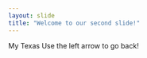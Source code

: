 ```yaml
---
layout: slide
title: "Welcome to our second slide!"
---
```

My Texas
Use the left arrow to go back!
